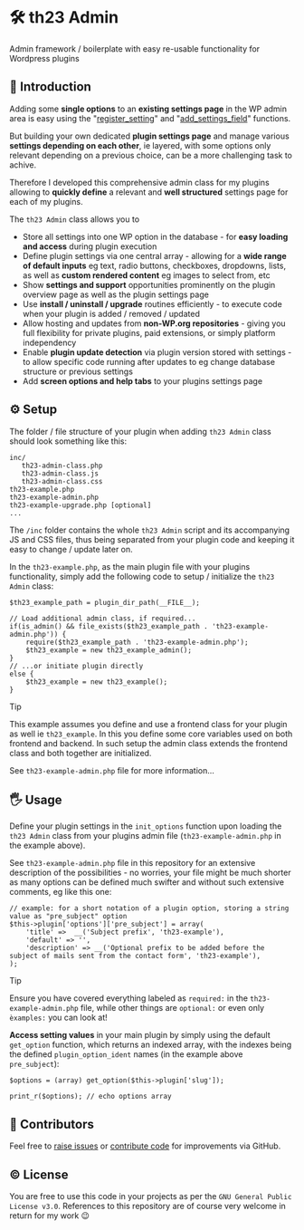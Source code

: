 # 🛠️ th23 Admin

Admin framework / boilerplate with easy re-usable functionality for Wordpress plugins


## 🚀 Introduction

Adding some **single options** to an **existing settings page** in the WP admin area is easy using the "[register_setting](https://developer.wordpress.org/reference/functions/register_setting/)" and "[add_settings_field](https://developer.wordpress.org/reference/functions/add_settings_field/)" functions.

But building your own dedicated **plugin settings page** and manage various **settings depending on each other**, ie layered, with some options only relevant depending on a previous choice, can be a more challenging task to achive.

Therefore I developed this comprehensive admin class for my plugins allowing to **quickly define** a relevant and **well structured** settings page for each of my plugins.

The `th23 Admin` class allows you to
* Store all settings into one WP option in the database - for **easy loading and access** during plugin execution
* Define plugin settings via one central array - allowing for a **wide range of default inputs** eg text, radio buttons, checkboxes, dropdowns, lists, as well as **custom rendered content** eg images to select from, etc
* Show **settings and support** opportunities prominently on the plugin overview page as well as the plugin settings page
* Use **install / uninstall / upgrade** routines efficiently - to execute code when your plugin is added / removed / updated
* Allow hosting and updates from **non-WP.org repositories** - giving you full flexibility for private plugins, paid extensions, or simply platform independency
* Enable **plugin update detection** via plugin version stored with settings - to allow specific code running after updates to eg change database structure or previous settings
* Add **screen options and help tabs** to your plugins settings page


## ⚙️ Setup

The folder / file structure of your plugin when adding `th23 Admin` class should look something like this:
```
inc/
   th23-admin-class.php
   th23-admin-class.js
   th23-admin-class.css
th23-example.php
th23-example-admin.php
th23-example-upgrade.php [optional]
...
```

The `/inc` folder contains the whole `th23 Admin` script and its accompanying JS and CSS files, thus being separated from your plugin code and keeping it easy to change / update later on.

In the `th23-example.php`, as the main plugin file with your plugins functionality, simply add the following code to setup / initialize the `th23 Admin` class:
```
$th23_example_path = plugin_dir_path(__FILE__);

// Load additional admin class, if required...
if(is_admin() && file_exists($th23_example_path . 'th23-example-admin.php')) {
	require($th23_example_path . 'th23-example-admin.php');
	$th23_example = new th23_example_admin();
}
// ...or initiate plugin directly
else {
	$th23_example = new th23_example();
}
```

> [!TIP]
> This example assumes you define and use a frontend class for your plugin as well ie `th23_example`. In this you define some core variables used on both frontend and backend. In such setup the admin class extends the frontend class and both together are initialized.
>
> See `th23-example-admin.php` file for more information...


## 🖐️ Usage

Define your plugin settings in the `init_options` function upon loading the `th23 Admin` class from your plugins admin file (`th23-example-admin.php` in the example above).

See `th23-example-admin.php` file in this repository for an extensive description of the possibilities - no worries, your file might be much shorter as many options can be defined much swifter and without such extensive comments, eg like this one:
```
// example: for a short notation of a plugin option, storing a string value as "pre_subject" option
$this->plugin['options']['pre_subject'] = array(
	'title' =>  __('Subject prefix', 'th23-example'),
	'default' => '',
	'description' => __('Optional prefix to be added before the subject of mails sent from the contact form', 'th23-example'),
);
```

> [!TIP]
> Ensure you have covered everything labeled as `required:` in the `th23-example-admin.php` file, while other things are `optional:` or even only `èxamples:` you can look at!

**Access setting values** in your main plugin by simply using the default `get_option` function, which returns an indexed array, with the indexes being the defined `plugin_option_ident` names (in the example above `pre_subject`):
```
$options = (array) get_option($this->plugin['slug']);

print_r($options); // echo options array
```


## 🤝 Contributors

Feel free to [raise issues](https://github.com/th23x/th23-admin/issues) or [contribute code](https://github.com/th23x/th23-admin/pulls) for improvements via GitHub.


## ©️ License

You are free to use this code in your projects as per the `GNU General Public License v3.0`. References to this repository are of course very welcome in return for my work 😉
